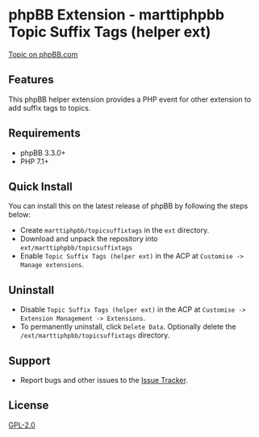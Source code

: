 # phpBB Extension - marttiphpbb Topic Suffix Tags (helper ext)

[Topic on phpBB.com](https://www.phpbb.com/community/viewtopic.php?f=456&t=2473976)

## Features

This phpBB helper extension provides a PHP event for other extension to add suffix tags to topics.

## Requirements

* phpBB 3.3.0+
* PHP 7.1+

## Quick Install

You can install this on the latest release of phpBB by following the steps below:

* Create `marttiphpbb/topicsuffixtags` in the `ext` directory.
* Download and unpack the repository into `ext/marttiphpbb/topicsuffixtags`
* Enable `Topic Suffix Tags (helper ext)` in the ACP at `Customise -> Manage extensions`.

## Uninstall

* Disable `Topic Suffix Tags (helper ext)` in the ACP at `Customise -> Extension Management -> Extensions`.
* To permanently uninstall, click `Delete Data`. Optionally delete the `/ext/marttiphpbb/topicsuffixtags` directory.

## Support

* Report bugs and other issues to the [Issue Tracker](https://github.com/marttiphpbb/phpbb-ext-topicsuffixtags/issues).

## License

[GPL-2.0](license.txt)

